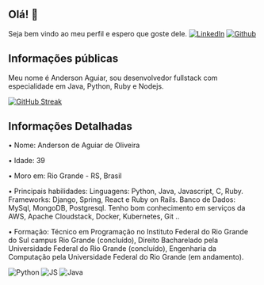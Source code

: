 ## Olá! 👋

Seja bem vindo ao meu perfil e espero que goste dele.
[![LinkedIn](https://img.shields.io/badge/LinkedIn-000?style=for-the-badge&logo=linkedin&logoColor=0E76A8)](https://www.linkedin.com/in/anderson-de-aguiar-de-oliveira/)
[![Github](https://img.shields.io/badge/Github-357?style=for-the-badge&logo=Github&logoColor=fffff)](https://github.com/andersonaoliveira)

## Informações públicas

Meu nome é Anderson Aguiar, sou desenvolvedor fullstack com especialidade em Java, Python, Ruby e Nodejs.

[![GitHub Streak](https://streak-stats.demolab.com/?user=andersonaoliveira)](https://git.io/streak-stats)

## Informações Detalhadas

• Nome: Anderson de Aguiar de Oliveira

• Idade: 39

• Moro em: Rio Grande - RS, Brasil

• Principais habilidades: Linguagens: Python, Java, Javascript, C, Ruby. Frameworks: Django, Spring, React e Ruby on Rails. Banco de Dados: MySql, MongoDB, Postgresql. Tenho bom conhecimento em serviços da AWS, Apache Cloudstack, Docker, Kubernetes, Git ..

• Formação: Técnico em Programação no Instituto Federal do Rio Grande do Sul campus Rio Grande (concluído), Direito Bacharelado pela Universidade Federal do Rio Grande (concluído), Engenharia da Computação pela Universidade Federal do Rio Grande (em andamento). 

![Python](https://img.shields.io/badge/Python-000?style=for-the-badge&logo=python)
![JS](https://img.shields.io/badge/JavaScript-yellow)
![Java](https://img.shields.io/badge/Java-000?style=for-the-badge&logo=java)


